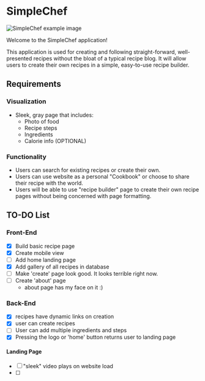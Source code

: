 # SimpleChef

![SimpleChef example image](https://i.ibb.co/y6Kgn4r/Untitled.png)

Welcome to the SimpleChef application!

This application is used for creating and following straight-forward, well-presented recipes without the bloat of a typical recipe blog.
It will allow users to create their own recipes in a simple, easy-to-use recipe builder. 

## Requirements
### Visualization
- Sleek, gray page that includes:
    - Photo of food
    - Recipe steps
    - Ingredients
    - Calorie info (OPTIONAL)
    
### Functionality
- Users can search for existing recipes or create their own.
- Users can use website as a personal "Cookbook" or choose to share their recipe with the world.
- Users will be able to use "recipe builder" page to create their own recipe pages without being concerned with page formatting.

## TO-DO List
### Front-End

- [x] Build basic recipe page
- [x] Create mobile view
- [ ] Add home landing page
- [x] Add gallery of all recipes in database
- [ ] Make 'create' page look good. It looks terrible right now.
- [ ] Create 'about' page
    - about page has my face on it :)

### Back-End

- [x] recipes have dynamic links on creation
- [x] user can create recipes
- [ ] User can add multiple ingredients and steps
- [x] Pressing the logo or 'home' button returns user to landing page

#### Landing Page

- [ ] "sleek" video plays on website load
- [ ]